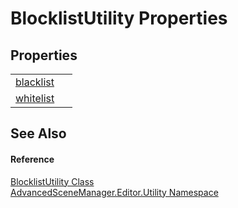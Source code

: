 # BlocklistUtility Properties




## Properties
<table>
<tr>
<td><a href="P_AdvancedSceneManager_Editor_Utility_BlocklistUtility_blacklist.md">blacklist</a></td>
<td> </td></tr>
<tr>
<td><a href="P_AdvancedSceneManager_Editor_Utility_BlocklistUtility_whitelist.md">whitelist</a></td>
<td> </td></tr>
</table>

## See Also


#### Reference
<a href="T_AdvancedSceneManager_Editor_Utility_BlocklistUtility.md">BlocklistUtility Class</a>  
<a href="N_AdvancedSceneManager_Editor_Utility.md">AdvancedSceneManager.Editor.Utility Namespace</a>  
